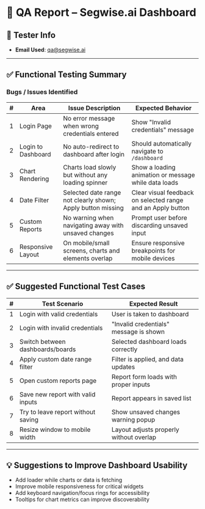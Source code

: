 # 🐞 QA Report – Segwise.ai Dashboard

## 👤 Tester Info
- **Email Used**: qa@segwise.ai

---

## ✅ Functional Testing Summary

### Bugs / Issues Identified

| #  | Area                     | Issue Description                                                                 | Expected Behavior                                               |
|----|--------------------------|------------------------------------------------------------------------------------|-----------------------------------------------------------------|
| 1  | Login Page               | No error message when wrong credentials entered                                   | Show "Invalid credentials" message                             |
| 2  | Login to Dashboard       | No auto-redirect to dashboard after login                                        | Should automatically navigate to `/dashboard`                 |
| 3  | Chart Rendering          | Charts load slowly but without any loading spinner                               | Show a loading animation or message while data loads          |
| 4  | Date Filter              | Selected date range not clearly shown; Apply button missing                      | Clear visual feedback on selected range and an Apply button   |
| 5  | Custom Reports           | No warning when navigating away with unsaved changes                             | Prompt user before discarding unsaved input                   |
| 6  | Responsive Layout        | On mobile/small screens, charts and elements overlap                             | Ensure responsive breakpoints for mobile devices              |

---

## ✅ Suggested Functional Test Cases

| #  | Test Scenario                                | Expected Result                                          |
|----|----------------------------------------------|----------------------------------------------------------|
| 1  | Login with valid credentials                 | User is taken to dashboard                              |
| 2  | Login with invalid credentials               | "Invalid credentials" message is shown                  |
| 3  | Switch between dashboards/boards             | Selected dashboard loads correctly                      |
| 4  | Apply custom date range filter               | Filter is applied, and data updates                     |
| 5  | Open custom reports page                     | Report form loads with proper inputs                    |
| 6  | Save new report with valid inputs            | Report appears in saved list                            |
| 7  | Try to leave report without saving           | Show unsaved changes warning popup                      |
| 8  | Resize window to mobile width                | Layout adjusts properly without overlap                 |

---

## 💡 Suggestions to Improve Dashboard Usability

- Add loader while charts or data is fetching
- Improve mobile responsiveness for critical widgets
- Add keyboard navigation/focus rings for accessibility
- Tooltips for chart metrics can improve discoverability
